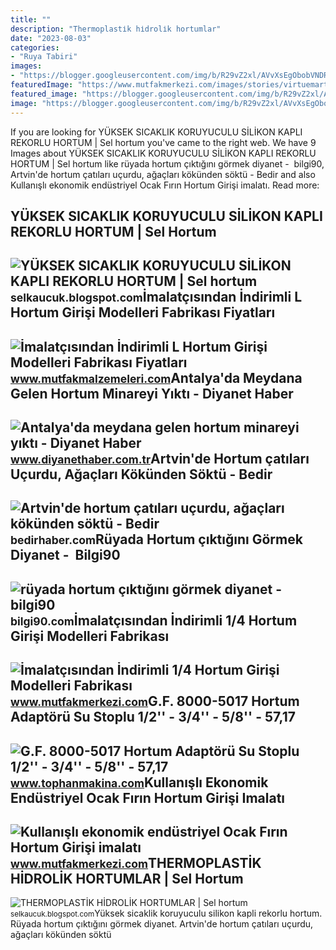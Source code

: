 ```yaml
---
title: ""
description: "Thermoplasti̇k hi̇droli̇k hortumlar"
date: "2023-08-03"
categories:
- "Ruya Tabiri"
images:
- "https://blogger.googleusercontent.com/img/b/R29vZ2xl/AVvXsEgObobVNDR4mkdVKVWppiLLIHk35zR21ZcOApgwUx6cqDhx4dA6U-t9A8z4qaEHGYFJnOumJW9QpvICPLTVrMqZaMSEO719aCYY-DyYzSHhmpKl0KwZucTubYWqwKLOzdxpiKQXjkm0G_are3qP5KlveWHNBUQN39801-d7ShcSt0XvuzxOxGFFZ8pO/s2048/5b14cf33-2c23-42d6-bf62-e16e247da3fc.jpg"
featuredImage: "https://www.mutfakmerkezi.com/images/stories/virtuemart/product/1-4-hortum-girisi.jpg"
featured_image: "https://blogger.googleusercontent.com/img/b/R29vZ2xl/AVvXsEjMy11XgWWDMg-GPjc2U-3b1G1gtu7w7h-iFbGl5jakN5N0jgUbhiPfkftSUQNfzPwHrXc0fjuqhg6iPLtpxtATDF6XkYp16J6MfRt43x8_TA3m3V33elmEScjIWwGvDQ_QIaYSAmiNXn5iP82NkDuF9GoXqhEgJ-I2gx7SMvusO5RIY3q5GSx6iwdV/w640-h478/1660806491654.jpg"
image: "https://blogger.googleusercontent.com/img/b/R29vZ2xl/AVvXsEgObobVNDR4mkdVKVWppiLLIHk35zR21ZcOApgwUx6cqDhx4dA6U-t9A8z4qaEHGYFJnOumJW9QpvICPLTVrMqZaMSEO719aCYY-DyYzSHhmpKl0KwZucTubYWqwKLOzdxpiKQXjkm0G_are3qP5KlveWHNBUQN39801-d7ShcSt0XvuzxOxGFFZ8pO/s2048/5b14cf33-2c23-42d6-bf62-e16e247da3fc.jpg"
---
```


If you are looking for YÜKSEK SICAKLIK KORUYUCULU SİLİKON KAPLI REKORLU HORTUM | Sel hortum you've came to the right web. We have 9 Images about YÜKSEK SICAKLIK KORUYUCULU SİLİKON KAPLI REKORLU HORTUM | Sel hortum like rüyada hortum çıktığını görmek diyanet - ️ bilgi90, Artvin'de hortum çatıları uçurdu, ağaçları kökünden söktü - Bedir and also Kullanışlı ekonomik endüstriyel Ocak Fırın Hortum Girişi imalatı. Read more:

YÜKSEK SICAKLIK KORUYUCULU SİLİKON KAPLI REKORLU HORTUM | Sel Hortum
--------------------------------------------------------------------

 ![YÜKSEK SICAKLIK KORUYUCULU SİLİKON KAPLI REKORLU HORTUM | Sel hortum](https://blogger.googleusercontent.com/img/b/R29vZ2xl/AVvXsEjMy11XgWWDMg-GPjc2U-3b1G1gtu7w7h-iFbGl5jakN5N0jgUbhiPfkftSUQNfzPwHrXc0fjuqhg6iPLtpxtATDF6XkYp16J6MfRt43x8_TA3m3V33elmEScjIWwGvDQ_QIaYSAmiNXn5iP82NkDuF9GoXqhEgJ-I2gx7SMvusO5RIY3q5GSx6iwdV/w640-h478/1660806491654.jpg) <small>selkaucuk.blogspot.com</small>İmalatçısından İndirimli L Hortum Girişi Modelleri Fabrikası Fiyatları
----------------------------------------------------------------------

 ![İmalatçısından İndirimli L Hortum Girişi Modelleri Fabrikası Fiyatları](https://www.mutfakmalzemeleri.com/images/stories/virtuemart/product/l-hortum-girisi.jpg) <small>www.mutfakmalzemeleri.com</small>Antalya'da Meydana Gelen Hortum Minareyi Yıktı - Diyanet Haber
--------------------------------------------------------------

 ![Antalya'da meydana gelen hortum minareyi yıktı - Diyanet Haber](https://diyanethabercomtr.teimg.com/crop/1280x720/diyanethaber-com-tr/images/haberler/2019/01/antalya_da_meydana_gelen_hortum_minareyi_yikti_h3572_677c6.jpg) <small>www.diyanethaber.com.tr</small>Artvin'de Hortum çatıları Uçurdu, Ağaçları Kökünden Söktü - Bedir
-----------------------------------------------------------------

 ![Artvin'de hortum çatıları uçurdu, ağaçları kökünden söktü - Bedir](https://bedirhaber.com/wp-content/uploads/2021/08/agaccc.jpg) <small>bedirhaber.com</small>Rüyada Hortum çıktığını Görmek Diyanet - ️ Bilgi90
--------------------------------------------------

 ![rüyada hortum çıktığını görmek diyanet - ️ bilgi90](https://iasbh.tmgrup.com.tr/0253a8/650/344/0/178/1251/835?u=https://isbh.tmgrup.com.tr/sbh/2021/08/27/ruyada-hortum-gormek-ne-anlama-gelir-ruyada-hortum-ciktigini-gormek-ne-demek-1630047758923.jpg) <small>bilgi90.com</small>İmalatçısından İndirimli 1/4 Hortum Girişi Modelleri Fabrikası
--------------------------------------------------------------

 ![İmalatçısından İndirimli 1/4 Hortum Girişi Modelleri Fabrikası](https://www.mutfakmerkezi.com/images/stories/virtuemart/product/1-4-hortum-girisi.jpg) <small>www.mutfakmerkezi.com</small>G.F. 8000-5017 Hortum Adaptörü Su Stoplu 1/2'' - 3/4'' - 5/8'' - 57,17
----------------------------------------------------------------------

 ![G.F. 8000-5017 Hortum Adaptörü Su Stoplu 1/2'' - 3/4'' - 5/8'' - 57,17](https://st1.myideasoft.com/shop/as/54/myassets/products/424/g-f-8000-5017-hortum-adaptoru-su-stoplu-12-34-58.jpg?revision=1660998076) <small>www.tophanmakina.com</small>Kullanışlı Ekonomik Endüstriyel Ocak Fırın Hortum Girişi Imalatı
----------------------------------------------------------------

 ![Kullanışlı ekonomik endüstriyel Ocak Fırın Hortum Girişi imalatı](https://www.mutfakmerkezi.com/images/stories/virtuemart/product/ocak-firin-hortum-girisi.jpg) <small>www.mutfakmerkezi.com</small>THERMOPLASTİK HİDROLİK HORTUMLAR | Sel Hortum
---------------------------------------------

 ![THERMOPLASTİK HİDROLİK HORTUMLAR | Sel hortum](https://blogger.googleusercontent.com/img/b/R29vZ2xl/AVvXsEgObobVNDR4mkdVKVWppiLLIHk35zR21ZcOApgwUx6cqDhx4dA6U-t9A8z4qaEHGYFJnOumJW9QpvICPLTVrMqZaMSEO719aCYY-DyYzSHhmpKl0KwZucTubYWqwKLOzdxpiKQXjkm0G_are3qP5KlveWHNBUQN39801-d7ShcSt0XvuzxOxGFFZ8pO/s2048/5b14cf33-2c23-42d6-bf62-e16e247da3fc.jpg) <small>selkaucuk.blogspot.com</small>Yüksek sicaklik koruyuculu si̇li̇kon kapli rekorlu hortum. Rüyada hortum çıktığını görmek diyanet. Artvin'de hortum çatıları uçurdu, ağaçları kökünden söktü
